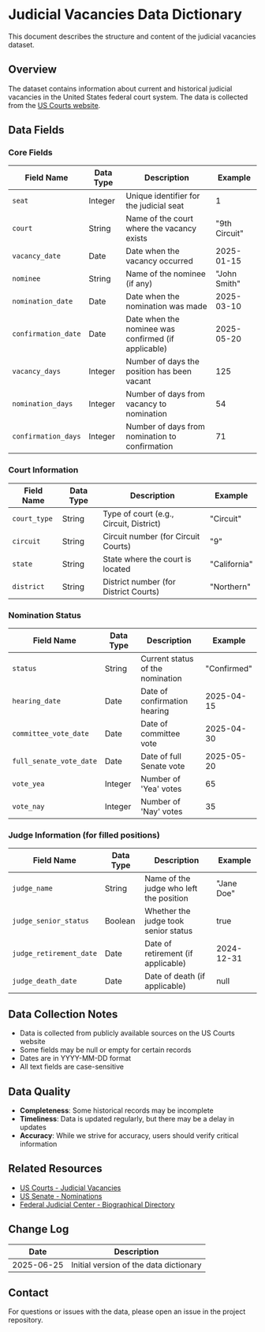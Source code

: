 # Judicial Vacancies Data Dictionary

This document describes the structure and content of the judicial vacancies dataset.

## Overview

The dataset contains information about current and historical judicial vacancies in the United States federal court system. The data is collected from the [US Courts website](https://www.uscourts.gov/judges-judgeships/judicial-vacancies).

## Data Fields

### Core Fields

| Field Name | Data Type | Description | Example |
|------------|-----------|-------------|----------|
| `seat` | Integer | Unique identifier for the judicial seat | 1 |
| `court` | String | Name of the court where the vacancy exists | "9th Circuit" |
| `vacancy_date` | Date | Date when the vacancy occurred | 2025-01-15 |
| `nominee` | String | Name of the nominee (if any) | "John Smith" |
| `nomination_date` | Date | Date when the nomination was made | 2025-03-10 |
| `confirmation_date` | Date | Date when the nominee was confirmed (if applicable) | 2025-05-20 |
| `vacancy_days` | Integer | Number of days the position has been vacant | 125 |
| `nomination_days` | Integer | Number of days from vacancy to nomination | 54 |
| `confirmation_days` | Integer | Number of days from nomination to confirmation | 71 |

### Court Information

| Field Name | Data Type | Description | Example |
|------------|-----------|-------------|----------|
| `court_type` | String | Type of court (e.g., Circuit, District) | "Circuit" |
| `circuit` | String | Circuit number (for Circuit Courts) | "9" |
| `state` | String | State where the court is located | "California" |
| `district` | String | District number (for District Courts) | "Northern" |

### Nomination Status

| Field Name | Data Type | Description | Example |
|------------|-----------|-------------|----------|
| `status` | String | Current status of the nomination | "Confirmed" |
| `hearing_date` | Date | Date of confirmation hearing | 2025-04-15 |
| `committee_vote_date` | Date | Date of committee vote | 2025-04-30 |
| `full_senate_vote_date` | Date | Date of full Senate vote | 2025-05-20 |
| `vote_yea` | Integer | Number of 'Yea' votes | 65 |
| `vote_nay` | Integer | Number of 'Nay' votes | 35 |

### Judge Information (for filled positions)

| Field Name | Data Type | Description | Example |
|------------|-----------|-------------|----------|
| `judge_name` | String | Name of the judge who left the position | "Jane Doe" |
| `judge_senior_status` | Boolean | Whether the judge took senior status | true |
| `judge_retirement_date` | Date | Date of retirement (if applicable) | 2024-12-31 |
| `judge_death_date` | Date | Date of death (if applicable) | null |

## Data Collection Notes

- Data is collected from publicly available sources on the US Courts website
- Some fields may be null or empty for certain records
- Dates are in YYYY-MM-DD format
- All text fields are case-sensitive

## Data Quality

- **Completeness**: Some historical records may be incomplete
- **Timeliness**: Data is updated regularly, but there may be a delay in updates
- **Accuracy**: While we strive for accuracy, users should verify critical information

## Related Resources

- [US Courts - Judicial Vacancies](https://www.uscourts.gov/judges-judgeships/judicial-vacancies)
- [US Senate - Nominations](https://www.senate.gov/legislative/nominations.htm)
- [Federal Judicial Center - Biographical Directory](https://www.fjc.gov/history/judges/search/advanced-search)

## Change Log

| Date | Description |
|------|-------------|
| 2025-06-25 | Initial version of the data dictionary |

## Contact

For questions or issues with the data, please open an issue in the project repository.

